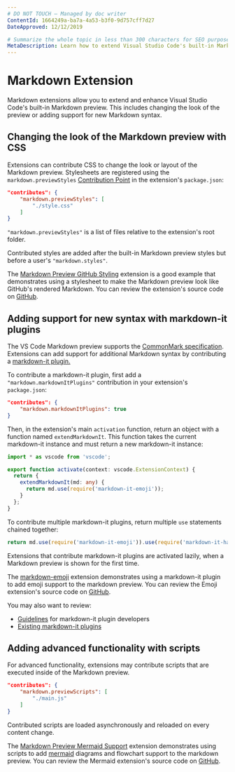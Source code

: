 ```yaml
---
# DO NOT TOUCH — Managed by doc writer
ContentId: 1664249a-ba7a-4a53-b3f0-9d757cff7d27
DateApproved: 12/12/2019

# Summarize the whole topic in less than 300 characters for SEO purpose
MetaDescription: Learn how to extend Visual Studio Code's built-in Markdown preview.
---
```


# Markdown Extension

Markdown extensions allow you to extend and enhance Visual Studio Code's built-in Markdown preview. This includes changing the look of the preview or adding support for new Markdown syntax.

## Changing the look of the Markdown preview with CSS

Extensions can contribute CSS to change the look or layout of the Markdown preview. Stylesheets are registered using the `markdown.previewStyles` [Contribution Point](/api/references/contribution-points) in the extension's `package.json`:

```json
"contributes": {
    "markdown.previewStyles": [
        "./style.css"
    ]
}
```

`"markdown.previewStyles"` is a list of files relative to the extension's root folder.

Contributed styles are added after the built-in Markdown preview styles but before a user's `"markdown.styles"`.

The [Markdown Preview GitHub Styling](https://marketplace.visualstudio.com/items?itemName=bierner.markdown-preview-github-styles) extension is a good example that demonstrates using a stylesheet to make the Markdown preview look like GitHub's rendered Markdown. You can review the extension's source code on [GitHub](https://github.com/mjbvz/vscode-github-markdown-preview-style).

## Adding support for new syntax with markdown-it plugins

The VS Code Markdown preview supports the [CommonMark specification](https://spec.commonmark.org). Extensions can add support for additional Markdown syntax by contributing a [markdown-it plugin.](https://github.com/markdown-it/markdown-it#syntax-extensions)

To contribute a markdown-it plugin, first add a `"markdown.markdownItPlugins"` contribution in your extension's `package.json`:

```json
"contributes": {
    "markdown.markdownItPlugins": true
}
```

Then, in the extension's main `activation` function, return an object with a function named `extendMarkdownIt`. This function takes the current markdown-it instance and must return a new markdown-it instance:

```ts
import * as vscode from 'vscode';

export function activate(context: vscode.ExtensionContext) {
  return {
    extendMarkdownIt(md: any) {
      return md.use(require('markdown-it-emoji'));
    }
  };
}
```

To contribute multiple markdown-it plugins, return multiple `use` statements chained together:

```ts
return md.use(require('markdown-it-emoji')).use(require('markdown-it-hashtag'));
```

Extensions that contribute markdown-it plugins are activated lazily, when a Markdown preview is shown for the first time.

The [markdown-emoji](https://marketplace.visualstudio.com/items?itemName=bierner.markdown-emoji) extension demonstrates using a markdown-it plugin to add emoji support to the markdown preview. You can review the Emoji extension's source code on [GitHub](https://github.com/mjbvz/vscode-markdown-emoji).

You may also want to review:

- [Guidelines](https://github.com/markdown-it/markdown-it/blob/master/docs/development.md) for markdown-it plugin developers
- [Existing markdown-it plugins](https://www.npmjs.com/browse/keyword/markdown-it-plugin)

## Adding advanced functionality with scripts

For advanced functionality, extensions may contribute scripts that are executed inside of the Markdown preview.

```json
"contributes": {
    "markdown.previewScripts": [
        "./main.js"
    ]
}
```

Contributed scripts are loaded asynchronously and reloaded on every content change.

The [Markdown Preview Mermaid Support](https://marketplace.visualstudio.com/items?itemName=bierner.markdown-mermaid) extension demonstrates using scripts to add [mermaid](https://knsv.github.io/mermaid/index.html) diagrams and flowchart support to the markdown preview. You can review the Mermaid extension's source code on [GitHub](https://github.com/mjbvz/vscode-markdown-mermaid).
